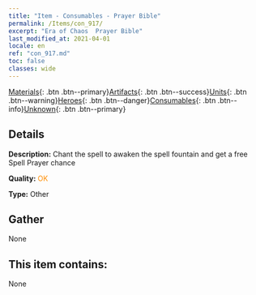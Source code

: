 ```yaml
---
title: "Item - Consumables - Prayer Bible"
permalink: /Items/con_917/
excerpt: "Era of Chaos  Prayer Bible"
last_modified_at: 2021-04-01
locale: en
ref: "con_917.md"
toc: false
classes: wide
---
```

 [Materials](/Items/){: .btn .btn--primary}[Artifacts](/Items/Artifacts/){: .btn .btn--success}[Units](/Items/Units/){: .btn .btn--warning}[Heroes](/Items/Heroes/){: .btn .btn--danger}[Consumables](/Items/Consumables/){: .btn .btn--info}[Unknown](/Items/Unknown/){: .btn .btn--primary}

## Details
 **Description:** Chant the spell to awaken the spell fountain and get a free Spell Prayer chance

 **Quality:** <span style="color: #FF8C00">OK</span>

 **Type:** Other

## Gather

  None

## This item contains:

  None

